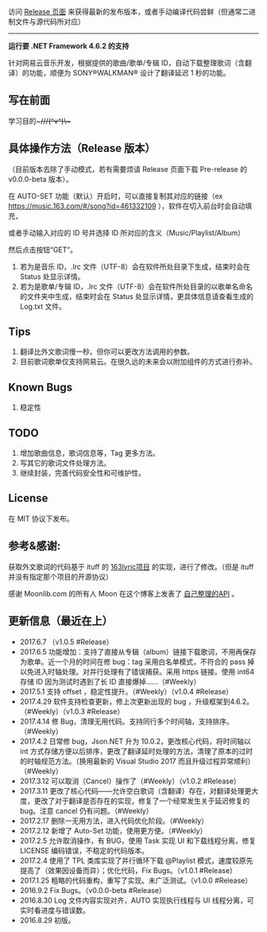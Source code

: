 ﻿访问 [Release 页面](https://github.com/Ludoux/LRCHelper/releases) 来获得最新的发布版本，或者手动编译代码尝鲜（但通常二进制文件与源代码所对应）

-----

**运行要 .NET Framework 4.6.2 的支持**

针对网易云音乐开发，根据提供的歌曲/歌单/专辑 ID，自动下载整理歌词（含翻译）的功能，顺便为  SONY®WALKMAN® 设计了翻译延迟 1 秒的功能。

## 写在前面

学习目的~~~///(^v^)\\\~~~

## 具体操作方法（Release 版本）

（目前版本去除了手动模式，若有需要烦请 Release 页面下载 Pre-release 的 v0.0.0-beta 版本）。

在 AUTO-SET 功能（默认）开启时，可以直接复制其对应的链接（ex https://music.163.com/#/song?id=461332109 ），软件在切入前台时会自动填充，

或者手动输入对应的 ID 号并选择 ID 所对应的含义（Music/Playlist/Album）

然后点击按钮“GET”。

1. 若为是音乐 ID，.lrc 文件（UTF-8）会在软件所处目录下生成，结束时会在 Status 处显示详情。
2. 若为是歌单/专辑 ID，.lrc 文件（UTF-8）会在软件所处目录的以歌单名命名的文件夹中生成，结束时会在 Status 处显示详情，更具体信息请查看生成的 Log.txt 文件。

## Tips

1. 翻译比外文歌词慢一秒。但你可以更改方法调用的参数。
2. 目前歌词歌单仅支持网易云。在很久远的未来会以附加组件的方式进行弥补。

## Known Bugs

1. 稳定性

## TODO


1. 增加歌曲信息，歌词信息等，Tag 更多方法。
2. 写其它的歌词文件处理方法。
3. 继续封装，完善代码安全性和可维护性。

## License

在 MIT 协议下发布。

## 参考&感谢:

获取外文歌词的代码基于 ituff 的 [163lyric项目](https://github.com/ituff/163lyric) 的实现，进行了修改。（但是 ituff 并没有指定那个项目的开源协议）

感谢 Moonlib.com 的所有人 Moon 在这个博客上发表了 [自己整理的API](http://moonlib.com/606.html) 。

## 更新信息（最近在上）

* 2017.6.7  （v1.0.5 #Release）
* 2017.6.5  功能增加：支持了直接从专辑（album）链接下载歌词，不用再保存为歌单。近一个月的时间在修 bug：tag 采用白名单模式，不符合的 pass 掉以免进入时轴处理。对并行处理有了错误捕获。采用 https 链接。使用 int64 存储 ID 因为测试时遇到了长 ID 直接爆掉……（#Weekly）
* 2017.5.1  支持 offset ，稳定性提升。（#Weekly）（v1.0.4 #Release）
* 2017.4.29 软件支持检查更新，修上次更新出现的 bug ，升级框架到4.6.2。（#Weekly）（v1.0.3 #Release）
* 2017.4.14 修 Bug，清理无用代码。支持同行多个时间轴，支持排序。（#Weekly）
* 2017.4.2  日常修 bug，Json.NET 升为 10.0.2，更改核心代码，将时间轴以 int 方式存储方便以后排序，更改了翻译延时处理的方法，清理了原本的过时的时轴规范方法。（换用最新的 Visual Studio 2017 而且升级过程异常顺利）（#Weekly）
* 2017.3.12 可以取消（Cancel）操作了（#Weekly）（v1.0.2 #Release）
* 2017.3.11 更改了核心代码——允许空白歌词（含翻译）存在，对翻译处理更大度，更改了对于翻译是否存在的实现，修复了一个经常发生关于延迟修复的bug。注意 cancel 仍有问题。（#Weekly）
* 2017.2.17 删除一无用方法，进入代码优化阶段。（#Weekly）
* 2017.2.12 新增了 Auto-Set 功能，使用更方便。（#Weekly）
* 2017.2.5  允许取消操作，有 BUG，使用 Task 实现 UI 和下载线程分离，修复 LICENSE 编码错误，不稳定的代码版本。
* 2017.2.4  使用了 TPL 类库实现了并行循环下载 @Playlist 模式，速度较原先提高了（效果因设备而异）；优化代码，Fix Bugs。（v1.0.1 #Release）
* 2017.1.25 粗略的代码重构，重写了实现。未广泛测试。（v1.0.0 #Release）
* 2016.9.2  Fix Bugs。（v0.0.0-beta #Release）
* 2016.8.30 Log 文件内容实现对齐，AUTO 实现执行线程与 UI 线程分离，可实时看进度与错误数。
* 2016.8.29 初版。